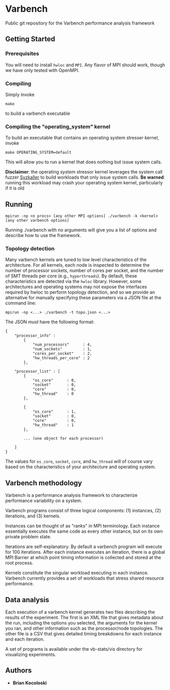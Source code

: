 # Varbench

Public git repository for the Varbench performance analysis framework

## Getting Started

### Prerequisites

You will need to install ```hwloc``` and ```MPI```. Any flavor of MPI should
work, though we have only tested with OpenMPI.

### Compiling

Simply invoke

```
make
```

to build a varbench executable

### Compiling the "operating_system" kernel

To build an executable that contains an operating system stresser kernel,
invoke

```
make OPERATING_SYSTEM=default
```

This will allow you to run a kernel that does nothing but issue system
calls.

__Disclaimer__: the operating system stressor kernel leverages the system
call fuzzer [Syzkaller](https://github.com/google/syzkaller) to build
workloads that only issue system calls. __Be warned__: running this workload
may crash your operating system kernel, particularly if it is old

## Running

```
mpirun -np <n procs> [any other MPI options] ./varbench -k <kernel> [any other varbench options]
```

Running ./varbench with no arguments will give you a list of options and 
describe how to use the framework.

### Topology detection

Many varbench kernels are tuned to low level characteristics of the
architecture. For all kernels, each node is inspected to determine the number
of processor sockets, number of cores per socket, and the number of SMT threads
per core (e.g., `hyperthreads`). By default, these characteristics are detected
via the ```hwloc``` library. However, some architectures and operating systems
may not expose the interfaces required by hwloc to perform topology detection,
and so we provide an alternative for manually specifying these parameters via
a JSON file at the command line:

```
mpirun -np <...> ./varbench -t topo.json <...>
```
The JSON _must_ have the following format:
```
{ 
    "processor_info" : 
        {
            "num_processors"      : 4,
            "num_sockets"         : 1,
            "cores_per_socket"    : 2,
            "hw_threads_per_core" : 2
        },

    "processor_list" : [
        {
            "os_core"      : 0,
            "socket"       : 0,
            "core"         : 0,
            "hw_thread"    : 0
        },

        {
            "os_core"      : 1,
            "socket"       : 0,
            "core"         : 0,
            "hw_thread"    : 1
        },

        ... (one object for each processor)

    ]
}
```

The values for ```os_core```, ```socket```, ```core```, and ```hw_thread``` will
of course vary based on the characteristics of your architecture and operating
system.


## Varbench methodology

Varbench is a performance analysis framework to characterize
performance variability on a system. 

Varbench programs consist of three logical components: (1) instances,
(2) iterations, and (3) kernels.

Instances can be thought of as "ranks" in MPI terminology. Each
instance essentially executes the same code as every other instance,
but on its own private problem state.

Iterations are self-explanatory. By default a varbench program will
execute for 100 iterations. After each instance executes an iteration,
there is a global MPI Barrier at which point timing information is
collected and stored at the root process.

Kernels constitute the singular workload executing in each instance.
Varbench currently provides a set of workloads that stress shared
resource performance.


## Data analysis

Each execution of a varbench kernel generates two files describing the results
of the experiment. The first is an XML file that gives metadata about the run,
including the options you selected, the arguments for the kernel you ran, and
other information such as the processor/node topologies. The other file is a 
CSV that gives detailed timing breakdowns for each instance and each iteration.

A set of programs is available under the vb-stats/vis directory for visualizing
experiments.

## Authors

* **Brian Kocoloski**
